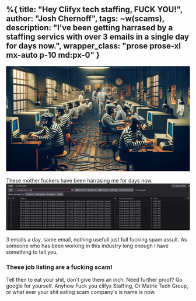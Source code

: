 %{
  title: "Hey Clifyx tech staffing, FUCK YOU!",
  author: "Josh Chernoff",
  tags: ~w(scams),
  description: "I've been getting harrased by a staffing servics with over 3 emails in a single day for days now.",
  wrapper_class: "prose prose-xl  mx-auto p-10 md:px-0"
}
---
![Scam call center](/assets//images/scamcenter.webp)

These mother fuckers have been harrasing me for days now. 
![Scam call center](/assets//images/spam.png)

3 emails a day, same email, nothing usefull just full fucking spam assult.
As someone who has been working in this industry long enough I have something to tell you,

### These job listing are a fucking scam!

Tell then to eat your shit, don't give them an inch. 
Need further proof? Go google for yourself. 
Anyhow Fuck you clifyx Staffing, Or Matrix Tech Group, or what ever your shit eating scam company's is name is now.
